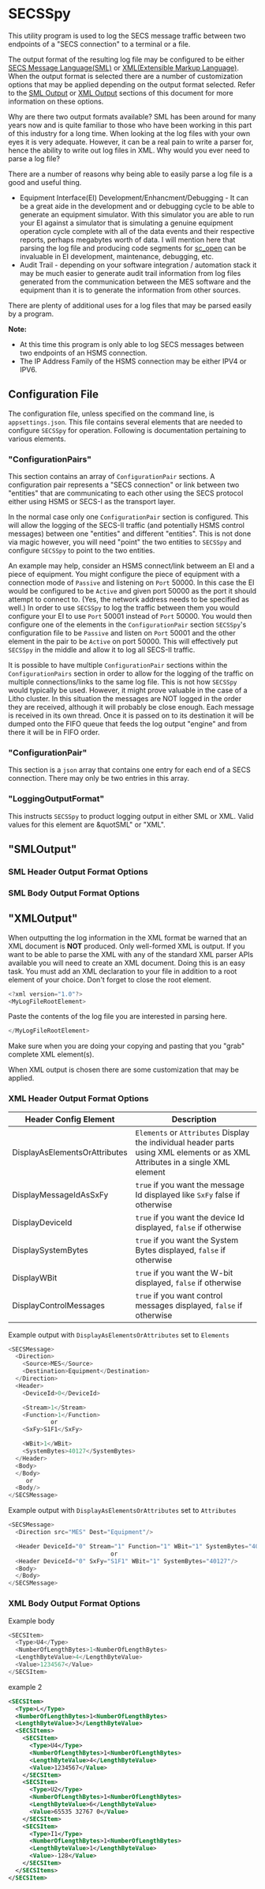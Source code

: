 # SECSSpy

This utility program is used to log the SECS message traffic between two endpoints of a &quot;SECS connection&quot; to a terminal  or a file.

The output format of the resulting log file may be configured to be either [SECS Message Language(SML)](https://www.peergroup.com/resources/secs-message-language/) or [XML(Extensible Markup Language)](https://www.w3.org/standards/xml/core).  When the output format is selected there are a number of customization options that may be applied depending on the output format selected.  Refer to the [SML Output](#smloutput) or [XML Output](#xmloutput) sections of this document for more information on these options.

Why are there two output formats available?  SML has been around for many years now and is quite familiar to those who have been working in this part of this industry for a long time.  When looking at the log files with your own eyes it is very adequate.  However, it can be a real pain to write a parser for, hence the ability to write out log files in XML.  Why would you ever need to parse a log file?

There are a number of reasons why being able to easily parse a log file is a good and useful thing.

- Equipment Interface(EI) Development/Enhancment/Debugging - It can be a great aide in the development and or debugging cycle to be able to generate an equipment simulator.  With this simulator you are able to run your EI against a simulator that is simulating a genuine equipment operation cycle complete with all of the data events and their respective reports, perhaps megabytes worth of data.  I will mention here that parsing the log file and producing code segments for [sc_open](https://github.com/dkaip/sc_open) can be invaluable in EI development, maintenance, debugging, etc.
- Audit Trail - depending on your software integration / automation stack it may be much easier to generate audit trail information from log files generated from the communication between the MES software and the equipment than it is to generate the information from other sources.

There are plenty of additional uses for a log files that may be parsed easily by a program.

**Note:**

- At this time this program is only able to log SECS messages between two endpoints of an HSMS connection.
- The IP Address Family of the HSMS connection may be either IPV4 or IPV6. 

## Configuration File

The configuration file, unless specified on the command line, is `appsettings.json`.  This file contains several elements that are needed to configure `SECSSpy` for operation.  Following is documentation pertaining to various elements.

### &quot;ConfigurationPairs&quot;

This section contains an array of `ConfigurationPair` sections.  A configuration pair represents a &quot;SECS connection&quot; or link between two &quot;entities&quot; that are communicating to each other using the SECS protocol either using HSMS or SECS-I as the transport layer.

In the normal case only one `ConfigurationPair` section is configured.  This will allow the logging of the SECS-II traffic (and potentially HSMS control messages) between one &quot;entities&quot; and different &quot;entities&quot;.  This is not done via magic however, you will need &quot;point&quot; the two entities to `SECSSpy` and configure `SECSSpy` to point to the two entities.

An example may help, consider an HSMS connect/link betweem an EI and a piece of equipment.  You might configure the piece of equipment with a connection mode of `Passive` and listening on `Port` 50000.  In this case the EI would be configured to be `Active` and given port 50000 as the port it should attempt to connect to.  (Yes, the network address needs to be specified as well.)  In order to use `SECSSpy` to log the traffic between them you would configure your EI to use `Port` 50001 instead of `Port` 50000.  You would then configure one of the elements in the `ConfigurationPair` section `SECSSpy`'s configuration file to be `Passive` and listen on `Port` 50001 and the other element in the pair to be `Active` on port 50000.  This will effectively put `SECSSpy` in the middle and allow it to log all SECS-II traffic.

It is possible to have multiple `ConfigurationPair` sections within the `ConfigurationPairs` section in order to allow for the logging of the traffic on multiple connections/links to the same log file.  This is not how `SECSSpy` would typically be used.   However, it might prove valuable in the case of a Litho cluster.  In this situation the messages are NOT logged in the order they are received, although it will probably be close enough.  Each message is received in its own thread.  Once it is passed on to its destination it will be dumped onto the FIFO queue that feeds the log output &quot;engine&quot; and from there it will be in FIFO order.

### &quot;ConfigurationPair&quot;

This section is a `json` array that contains one entry for each end of a SECS connection.  There may only be two entries in this array.

### &quot;LoggingOutputFormat&quot;

This instructs `SECSSpy` to product logging output in either SML or XML.  Valid values for this element are &quotSML&quot; or
&quot;XML&quot;.

## &quot;SMLOutput&quot;

### SML Header Output Format Options

### SML Body Output Format Options

## &quot;XMLOutput&quot;

When outputting the log information in the XML format be warned that an XML document is **NOT** produced.  Only well-formed XML is output.  If you want to be able to parse the XML with any of the standard XML parser APIs available you will need to create an XML document.  Doing this is an easy task.  You must add an XML declaration to your file in addition to a root element of your choice.  Don't forget to close the root element.

```C#
<?xml version="1.0"?>
<MyLogFileRootElement>
```

Paste the contents of the log file you are interested in parsing here.

```C#
</MyLogFileRootElement>
```

Make sure when you are doing your copying and pasting that you &quot;grab&quot; complete XML element(s).

When XML output is chosen there are some customization that may be applied.

### XML Header Output Format Options

|Header Config Element  | Description|
| --- | --- |
|DisplayAsElementsOrAttributes| `Elements` or `Attributes` Display the individual header parts using XML elements or as XML Attributes in a single XML element|
|DisplayMessageIdAsSxFy| `true` if you want the message Id displayed like `SxFy` false if otherwise|
|DisplayDeviceId| `true` if you want the device Id displayed, `false` if otherwise|
|DisplaySystemBytes| `true` if you want the System Bytes displayed, `false` if otherwise|
|DisplayWBit|`true` if you want the W-bit displayed, `false` if otherwise|
|DisplayControlMessages|`true` if you want control messages displayed, `false` if otherwise|

Example output with `DisplayAsElementsOrAttributes` set to `Elements`

```C#
<SECSMessage>
  <Direction>
    <Source>MES</Source>
    <Destination>Equipment</Destination>
  </Direction>
  <Header>
    <DeviceId>0</DeviceId>

    <Stream>1</Stream>
    <Function>1</Function>
            or
    <SxFy>S1F1</SxFy>

    <WBit>1</WBit>
    <SystemBytes>40127</SystemBytes>
  </Header>
  <Body>
  </Body>
     or 
  <Body/>
</SECSMessage>
```

Example output with `DisplayAsElementsOrAttributes` set to `Attributes`

```C#
<SECSMessage>
  <Direction src="MES" Dest="Equipment"/>

  <Header DeviceId="0" Stream="1" Function="1" WBit="1" SystemBytes="40127"/>
                             or
  <Header DeviceId="0" SxFy="S1F1" WBit="1" SystemBytes="40127"/>
  <Body>
  </Body>
</SECSMessage>
```

### XML Body Output Format Options

Example body

```C#
<SECSItem>
  <Type>U4</Type>
  <NumberOfLengthBytes>1<NumberOfLengthBytes>
  <LengthByteValue>4</LengthByteValue>
  <Value>1234567</Value>
</SECSItem>
```

example 2

```XML
<SECSItem>
  <Type>L</Type>
  <NumberOfLengthBytes>1<NumberOfLengthBytes>
  <LengthByteValue>3</LengthByteValue>
  <SECSItems>
    <SECSItem>
      <Type>U4</Type>
      <NumberOfLengthBytes>1<NumberOfLengthBytes>
      <LengthByteValue>4</LengthByteValue>
      <Value>1234567</Value>
    </SECSItem>
    <SECSItem>
      <Type>U2</Type>
      <NumberOfLengthBytes>1<NumberOfLengthBytes>
      <LengthByteValue>6</LengthByteValue>
      <Value>65535 32767 0</Value>
    </SECSItem>
    <SECSItem>
      <Type>I1</Type>
      <NumberOfLengthBytes>1<NumberOfLengthBytes>
      <LengthByteValue>1</LengthByteValue>
      <Value>-128</Value>
    </SECSItem>
  </SECSItems>
</SECSItem>
```

